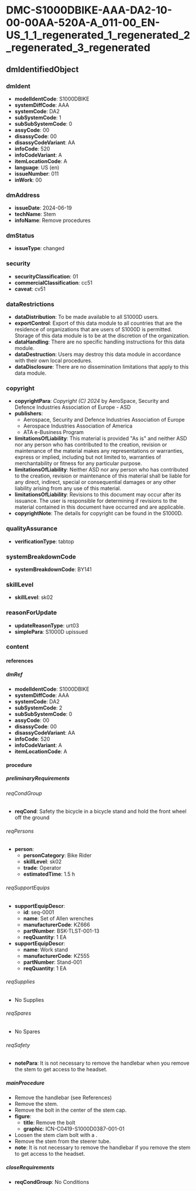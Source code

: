 # DMC-S1000DBIKE-AAA-DA2-10-00-00AA-520A-A_011-00_EN-US_1_1_regenerated_1_regenerated_2_regenerated_3_regenerated

## dmIdentifiedObject

### dmIdent

*   **modelIdentCode**: S1000DBIKE
*   **systemDiffCode**: AAA
*   **systemCode**: DA2
*   **subSystemCode**: 1
*   **subSubSystemCode**: 0
*   **assyCode**: 00
*   **disassyCode**: 00
*   **disassyCodeVariant**: AA
*   **infoCode**: 520
*   **infoCodeVariant**: A
*   **itemLocationCode**: A
*   **language**: US (en)
*   **issueNumber**: 011
*   **inWork**: 00

### dmAddress

*   **issueDate**: 2024-06-19
*   **techName**: Stem
*   **infoName**: Remove procedures

### dmStatus

*   **issueType**: changed

### security

*   **securityClassification**: 01
*   **commercialClassification**: cc51
*   **caveat**: cv51

### dataRestrictions

*   **dataDistribution**: To be made available to all S1000D users.
*   **exportControl**: Export of this data module to all countries that are the residence of organizations that are users of S1000D is permitted. Storage of this data module is to be at the discretion of the organization.
*   **dataHandling**: There are no specific handling instructions for this data module.
*   **dataDestruction**: Users may destroy this data module in accordance with their own local procedures.
*   **dataDisclosure**: There are no dissemination limitations that apply to this data module.

### copyright

*   **copyrightPara**: *Copyright (C) 2024* by AeroSpace, Security and Defence Industries Association of Europe - ASD
*   **publishers**:
    *   Aerospace, Security and Defence Industries Association of Europe
    *   Aerospace Industries Association of America
    *   ATA e-Business Program
*   **limitationsOfLiability**: This material is provided "As is" and neither ASD nor any person who has contributed to the creation, revision or maintenance of the material makes any representations or warranties, express or implied, including but not limited to, warranties of merchantability or fitness for any particular purpose.
*   **limitationsOfLiability**: Neither ASD nor any person who has contributed to the creation, revision or maintenance of this material shall be liable for any direct, indirect, special or consequential damages or any other liability arising from any use of this material.
*   **limitationsOfLiability**: Revisions to this document may occur after its issuance. The user is responsible for determining if revisions to the material contained in this document have occurred and are applicable.
*   **copyrightNote**: The details for copyright can be found in the S1000D.

### qualityAssurance

*   **verificationType**: tabtop

### systemBreakdownCode

*   **systemBreakdownCode**: BY141

### skillLevel

*   **skillLevel**: sk02

### reasonForUpdate

*   **updateReasonType**: urt03
*   **simplePara**: S1000D upissued

### content

#### references

##### dmRef

*   **modelIdentCode**: S1000DBIKE
*   **systemDiffCode**: AAA
*   **systemCode**: DA2
*   **subSystemCode**: 2
*   **subSubSystemCode**: 0
*   **assyCode**: 00
*   **disassyCode**: 00
*   **disassyCodeVariant**: AA
*   **infoCode**: 520
*   **infoCodeVariant**: A
*   **itemLocationCode**: A

#### procedure

##### preliminaryRequirements

###### reqCondGroup

*   **reqCond**: Safety the bicycle in a bicycle stand and hold the front wheel off the ground

###### reqPersons

*   **person**:
    *   **personCategory**: Bike Rider
    *   **skillLevel**: sk02
    *   **trade**: Operator
    *   **estimatedTime**: 1.5 h

###### reqSupportEquips

*   **supportEquipDescr**:
    *   **id**: seq-0001
    *   **name**: Set of Allen wrenches
    *   **manufacturerCode**: KZ666
    *   **partNumber**: BSK-TLST-001-13
    *   **reqQuantity**: 1 EA
*   **supportEquipDescr**:
    *   **name**: Work stand
    *   **manufacturerCode**: KZ555
    *   **partNumber**: Stand-001
    *   **reqQuantity**: 1 EA

###### reqSupplies

*   No Supplies

###### reqSpares

*   No Spares

###### reqSafety

*   **notePara**: It is not necessary to remove the handlebar when you remove the stem to get access to the headset.

##### mainProcedure

*   Remove the handlebar <dmRef/> (see References)
*   Remove the stem.
*   Remove the bolt in the center of the stem cap.
*   **figure**:
    *   **title**: Remove the bolt
    *   **graphic**: ICN-C0419-S1000D0387-001-01
*   Loosen the stem clam bolt with a <internalRef internalRefId="seq-0001" internalRefTargetType="irtt05"/>.
*   Remove the stem from the steerer tube.
*   **note**: It is not necessary to remove the handlebar if you remove the stem to get access to the headset.

##### closeRequirements

*   **reqCondGroup**: No Conditions